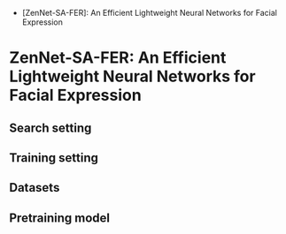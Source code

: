 
- [ZenNet-SA-FER]: An Efficient Lightweight Neural Networks for Facial Expression

# ZenNet-SA-FER: An Efficient Lightweight Neural Networks for Facial Expression

## Search setting
## Training setting
## Datasets
## Pretraining model




